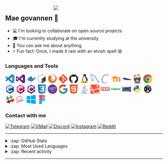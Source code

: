 <!--
  **andinoriel/andinoriel** is a ✨ _special_ ✨ repository because its `README.md`
  (this file) appears on your GitHub profile.
-->

<img align="right" src="typing.gif" width="350px">

## Mae govannen :wave:

- :computer: I'm looking to collaborate on open source projects
- :mortar_board: I'm currently studying at the university
- :speech_balloon: You can ask me about anything
- :zap: Fun fact: Once, I made it rain with an elvish spell :laughing:


### Languages and Tools

<a href="https://code.visualstudio.com/"><img src="icons/vscode/vscode-original.svg" width="30px"></a>
<a href="https://visualstudio.microsoft.com/"><img src="icons/visualstudio/visualstudio-plain.svg" width="30px"></a>
<a href="https://www.docker.com/"><img src="icons/docker/docker-original.svg" width="30px"></a>
<a href="https://www.gnu.org/software/bash/"><img src="icons/bash/bash-plain.svg" width="30px"></a>
<a href="https://www.mozilla.org/en-US/firefox/new/"><img src="icons/firefox/firefox-plain.svg" width="30px"></a>
<a href="https://git-scm.com/"><img src="icons/git/git-plain.svg" width="30px"></a>
<a href="https://github.com/"><img src="icons/github/github-original.svg" width="30px"></a>
<a href="https://www.linux.org/"><img src="icons/linux/linux-original.svg" width="30px"></a>
<a href="https://www.mysql.com/"><img src="icons/mysql/mysql-plain.svg" width="30px"></a>
<a href="https://www.openssh.com/"><img src="icons/ssh/ssh-original.svg" width="30px"></a>
<a href="https://moodle.org/"><img src="icons/moodle/moodle-plain.svg" width="30px"></a>
<a href="https://httpd.apache.org/"><img src="icons/apache/apache-plain.svg" width="30px"></a>
<a href="https://getcomposer.org/"><img src="icons/composer/composer-original.svg" width="30px"></a>
<a href="https://www.google.com/chrome/"><img src="icons/chrome/chrome-original.svg" width="30px"></a>
<a href="https://en.cppreference.com/w/c/language"><img src="icons/c/c-original.svg" width="30px"></a>
<a href="https://en.cppreference.com/w/cpp/language"><img src="icons/cplusplus/cplusplus-original.svg" width="30px"></a>
<a href="https://docs.microsoft.com/en-us/dotnet/csharp/"><img src="icons/csharp/csharp-original.svg" width="30px"></a>
<a href="https://www.w3.org/Style/CSS/current-work.en.html"><img src="icons/css3/css3-original.svg" width="30px"></a>
<a href="https://dotnet.microsoft.com/download"><img src="icons/dotnetcore/dotnetcore-original.svg" width="30px"></a>
<a href="https://www.google.com/"><img src="icons/google/google-original.svg" width="30px"></a>
<a href="https://html.spec.whatwg.org/"><img src="icons/html5/html5-original.svg" width="30px"></a>
<a href="https://www.java.com/"><img src="icons/java/java-original.svg" width="30px"></a>
<a href="https://laravel.com/"><img src="icons/laravel/laravel-plain.svg" width="30px"></a>
<a href="https://www.npmjs.com/"><img src="icons/npm/npm-original-wordmark.svg" width="30px"></a>
<a href="https://www.nginx.com/"><img src="icons/nginx/nginx-original.svg" width="30px"></a>
<a href="https://www.php.net/"><img src="icons/php/php-original.svg" width="30px"></a>
<a href="https://www.python.org/"><img src="icons/python/python-original.svg" width="30px"></a>
<a href="https://www.rust-lang.org/"><img src="icons/rust/rust-plain.svg" width="30px"></a>
<a href="https://slack.com/"><img src="icons/slack/slack-original.svg" width="30px"></a>
<a href="https://sass-lang.com/"><img src="icons/sass/sass-original.svg" width="30px"></a>
<a href="https://www.microsoft.com/en-us/windows/"><img src="icons/windows8/windows8-original.svg" width="30px"></a>
<a href="https://www.figma.com/"><img src="icons/figma/figma-original.svg" width="30px"></a>

### Contact with me

[<img alt="Telegram" src="https://img.shields.io/badge/Telegram-2CA5E0?style=for-the-badge&logo=telegram&logoColor=white"/>][telegram]
[<img alt="GMail" src="https://img.shields.io/badge/Gmail-D14836?style=for-the-badge&logo=gmail&logoColor=white"/>][gmail]
[<img alt="Discord" src="https://img.shields.io/badge/Discord-7289DA?style=for-the-badge&logo=discord&logoColor=white"/>][discord]
[<img alt="Instagram" src="https://img.shields.io/badge/Instagram-E4405F?style=for-the-badge&logo=instagram&logoColor=white"/>][instagram]
[<img alt="Reddit" src="https://img.shields.io/badge/Reddit-FF4500?style=for-the-badge&logo=reddit&logoColor=white"/>][reddit]

---

<details>
  <summary>:zap: GitHub Stats</summary>

  ![GitHub stats](https://github-readme-stats.vercel.app/api?username=andinoriel&theme=dark&hide_border=true&count_private=true&show_icons=true)

</details>

<details>
  <summary>:zap: Most Used Languages</summary>

  ![Top Langs](https://github-readme-stats.vercel.app/api/top-langs/?username=andinoriel&theme=dark&hide_border=true&layout=compact)

</details>

<details>
  <summary>:zap: Recent activity</summary>

  <!--RECENT_ACTIVITY:start-->
1. ⭐ Starred [jamesgeorge007/github-activity-readme](https://github.com/jamesgeorge007/github-activity-readme)
2. 📔 Created new repository [andinoriel/andinoriel.github.io](https://github.com/andinoriel/andinoriel.github.io)
3. ⭐ Starred [willmcgugan/textual](https://github.com/willmcgugan/textual)
4. ⭐ Starred [Readme-Workflows/recent-activity](https://github.com/Readme-Workflows/recent-activity)
5. ⭐ Starred [jamesgeorge007/github-activity-readme](https://github.com/jamesgeorge007/github-activity-readme)
<!--RECENT_ACTIVITY:end-->

  <!--RECENT_ACTIVITY:last_update-->
Last updated at 2021-08-12, 03:03:08
<!--RECENT_ACTIVITY:last_update_end-->

</details>

---

[telegram]: https://t.me/andinoriel
[gmail]: mailto:simonnikolaj20@gmail.com
[discord]: https://discordapp.com/users/524889744061104128/
[instagram]: https://instagram.com/andinoriel
[reddit]: https://www.reddit.com/user/andinoriel_official

